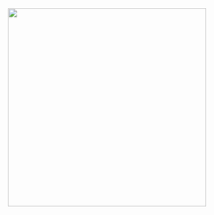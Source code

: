 <div id="header" align="center">
  <img src="https://media3.giphy.com/media/du3J3cXyzhj75IOgvA/giphy.gif?cid=790b7611500855568da0ba70f48ad868ce1b8ec442a6b0c5&amp;rid=giphy.gif&amp;ct=g" width="400"/>
</div>
